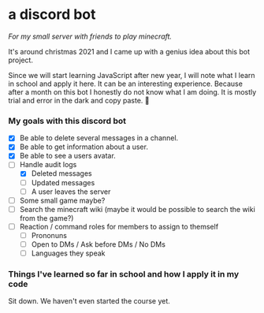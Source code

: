 # a discord bot

*For my small server with friends to play minecraft.*

It's around christmas 2021 and I came up with a genius idea about this bot project. 

Since we will start learning JavaScript after new year, I will note what I learn in school and apply it here. It can be an interesting experience. Because after a month on this bot I honestly do not know what I am doing. It is mostly trial and error in the dark and copy paste. 🙈


### My goals with this discord bot

- [x] Be able to delete several messages in a channel.
- [x] Be able to get information about a user. 
- [x] Be able to see a users avatar. 
- [ ] Handle audit logs
    - [x] Deleted messages
    - [ ] Updated messages
    - [ ] A user leaves the server
- [ ] Some small game maybe?
- [ ] Search the minecraft wiki (maybe it would be possible to search the wiki from the game?)
- [ ] Reaction / command roles for members to assign to themself
    - [ ] Prononuns
    - [ ] Open to DMs / Ask before DMs / No DMs
    - [ ] Languages they speak

### Things I've learned so far in school and how I apply it in my code

Sit down. We haven't even started the course yet. 